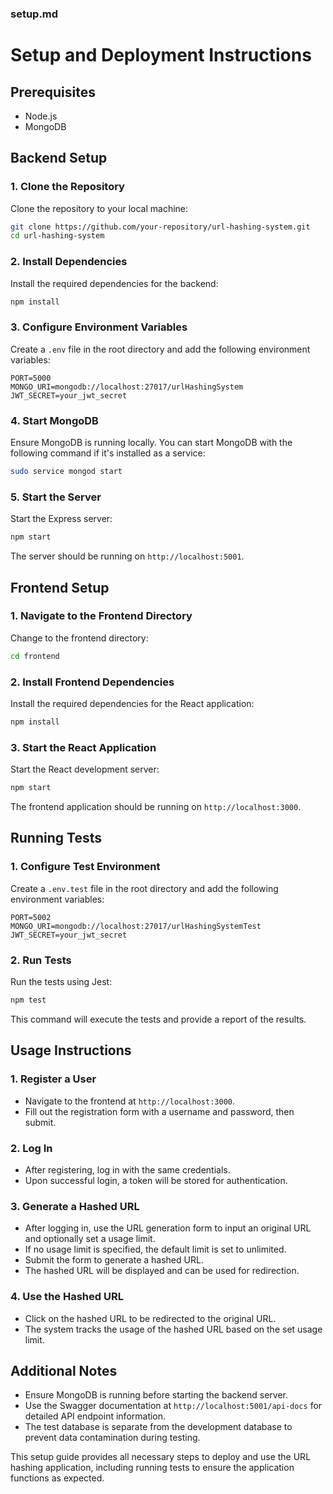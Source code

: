 ### setup.md

# Setup and Deployment Instructions

## Prerequisites

- Node.js
- MongoDB

## Backend Setup

### 1. Clone the Repository

Clone the repository to your local machine:
```bash
git clone https://github.com/your-repository/url-hashing-system.git
cd url-hashing-system
```

### 2. Install Dependencies

Install the required dependencies for the backend:
```bash
npm install
```

### 3. Configure Environment Variables

Create a `.env` file in the root directory and add the following environment variables:
```env
PORT=5000
MONGO_URI=mongodb://localhost:27017/urlHashingSystem
JWT_SECRET=your_jwt_secret
```

### 4. Start MongoDB

Ensure MongoDB is running locally. You can start MongoDB with the following command if it's installed as a service:
```bash
sudo service mongod start
```

### 5. Start the Server

Start the Express server:
```bash
npm start
```

The server should be running on `http://localhost:5001`.

## Frontend Setup

### 1. Navigate to the Frontend Directory

Change to the frontend directory:
```bash
cd frontend
```

### 2. Install Frontend Dependencies

Install the required dependencies for the React application:
```bash
npm install
```

### 3. Start the React Application

Start the React development server:
```bash
npm start
```

The frontend application should be running on `http://localhost:3000`.

## Running Tests

### 1. Configure Test Environment

Create a `.env.test` file in the root directory and add the following environment variables:
```env
PORT=5002
MONGO_URI=mongodb://localhost:27017/urlHashingSystemTest
JWT_SECRET=your_jwt_secret
```

### 2. Run Tests

Run the tests using Jest:
```bash
npm test
```

This command will execute the tests and provide a report of the results.

## Usage Instructions

### 1. Register a User

- Navigate to the frontend at `http://localhost:3000`.
- Fill out the registration form with a username and password, then submit.

### 2. Log In

- After registering, log in with the same credentials.
- Upon successful login, a token will be stored for authentication.

### 3. Generate a Hashed URL

- After logging in, use the URL generation form to input an original URL and optionally set a usage limit.
- If no usage limit is specified, the default limit is set to unlimited.
- Submit the form to generate a hashed URL.
- The hashed URL will be displayed and can be used for redirection.

### 4. Use the Hashed URL

- Click on the hashed URL to be redirected to the original URL.
- The system tracks the usage of the hashed URL based on the set usage limit.

## Additional Notes

- Ensure MongoDB is running before starting the backend server.
- Use the Swagger documentation at `http://localhost:5001/api-docs` for detailed API endpoint information.
- The test database is separate from the development database to prevent data contamination during testing.

This setup guide provides all necessary steps to deploy and use the URL hashing application, including running tests to ensure the application functions as expected.